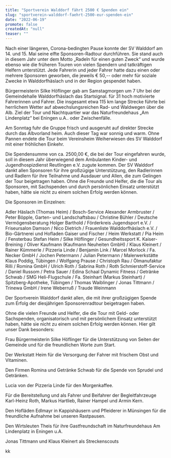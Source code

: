```yaml
---
title: "Sportverein Walddorf fährt 2500 € Spenden ein"
slug: "sportverein-walddorf-faehrt-2500-eur-spenden-ein"
date: "2022-06-19"
promote: false
createdAt: "null"
teaser: ""
---
```

Nach einer längeren, Corona-bedingten Pause konnte der SV Walddorf am 14. und 15. Mai seine elfte Sponsoren-Radtour durchführen. Sie stand auch in diesem Jahr unter dem Motto „Radeln für einen guten Zweck“ und wurde ebenso wie die früheren Touren von vielen Spendern und tatkräftigen Helfern unterstützt. Jede Fahrerin und jeder Fahrer hatte dazu einen oder mehrere Sponsoren geworben, die jeweils € 50,-- oder mehr für soziale Zwecke in Walddorfhäslach und in der Region gespendet haben.



Bürgermeisterin Silke Höflinger gab am Samstagmorgen um 7 Uhr bei der Gemeindehalle Walddorfhäslach das Startsignal. für 31 hoch motivierte Fahrerinnen und Fahrer. Die insgesamt etwa 115 km lange Strecke führte bei herrlichem Wetter auf abwechslungsreichen Rad- und Waldwegen über die Alb. Ziel der Tour und Nachtquartier war das Naturfreundehaus „Am Lindenplatz“ bei Eningen u.A.. oder Zwischenfälle.



Am Sonntag fuhr die Gruppe frisch und ausgeruht auf direkter Strecke durch das Albvorland heim. Auch dieser Tag war sonnig und warm. Ohne Pannen endete die Tour beim Vereinsheim Weiherwiesen des SV Walddorf mit einer fröhlichen Einkehr.



Die Spendensumme von ca. 2500,00 €, die bei der Tour eingefahren wurde, soll in diesem Jahr überwiegend dem Ambulanten Kinder- und Jugendhospizdienst Reutlingen e.V. zugute kommen. Der SV Walddorf dankt allen Sponsoren für ihre großzügige Unterstützung, den Radlerinnen und Radlern für ihre Teilnahme und Ausdauer und Allen, die zum Gelingen der Tour beigetragen haben. Ohne die Freunde und Helfer, die die Tour als Sponsoren, mit Sachspenden und durch persönlichen Einsatz unterstützt haben, hätte sie nicht zu einem solchen Erfolg werden können.



Die Sponsoren im Einzelnen:


Adler Häslach (Thomas Heim)  /  Bosch-Service Alexander Armbruster  /  Peter Böpple, Garten- und Landschaftsbau  / Christine Bühler  /  Deutsche Vermögensberatung Holger Barthold  /  Förderkreis Jugendsport e.V.  /  Friseursalon Damson  /  Nico Dietrich  /  Frauenliste Walddorfhäslach e.V.  /  Bio-Gärtnerei und Hofladen Gaiser und Fischer  /  Heim Werkstatt  /  Pia Heim  /  Fensterbau Stefan Heim  /  Silke Höflinger  /  Gesundheitssport K. Kaiser-Breining  /  Oliver Kaufmann (Kaufmann Neuheiten GmbH)  /  Klaus Kleinert  /  Rainer Kümmerle  /  Pizzeria Linde  /  Benjamin Link  /  Marcel Morlock  /  Fa. Necker GmbH  /  Jochen Petermann  /  Julian Petermann  /  Malerwerkstätte Klaus Poddig, Tübingen  /  Wolfgang Prause  /  Christoph Rau  /  Ölmanufaktur Rilli  /  Romina GmbH  /  Ulrich Roth  /  Sabrina Roth  /  Roth Schmierstoff-Service  /  Daniel Russom  /  Petra Sauer  /  Edina Schaal Dynamic Fitness  /  Getränke Schwab  /  SMG Heli-Flugschule  /  Fa. Steinhart (Markus Steinhart)  /  Spitzberg-Apotheke, Tübingen  /  Thomas Waiblinger  /  Jonas Tittmann  /  Trinewa GmbH  /  Irene Weberruß  /  Traude Weinmann 


Der Sportverein Walddorf dankt allen, die mit ihrer großzügigen Spende zum Erfolg der diesjährigen Sponsorenradtour beigetragen haben.


Ohne die vielen Freunde und Helfer, die die Tour mit Geld- oder Sachspenden, organisatorisch und mit persönlichem Einsatz unterstützt haben, hätte sie nicht zu einem solchen Erfolg werden können. Hier gilt unser Dank besonders:


Frau Bürgermeisterin Silke Höflinger für die Unterstützung von Seiten der Gemeinde und für die freundlichen Worte zum Start.


Der Werkstatt Heim für die Versorgung der Fahrer mit frischem Obst und Vitaminen.


Den Firmen Romina und Getränke Schwab für die Spende von Sprudel und Getränken.


Lucia von der Pizzeria Linde für den Morgenkaffee.



Für die Bereitstellung und als Fahrer und Beifahrer der Begleitfahrzeuge Karl-Heinz Roth, Markus Hartlieb, Rainer Hampel und Armin Kern.


Den Hofläden Edlmayr in Kappishäusern und Pfleiderer in Münsingen für die freundliche Aufnahme bei unseren Rastpausen.


Den Wirtsleuten Theis für ihre Gastfreundschaft im Naturfreundehaus Am Lindenplatz in Eningen u.A.


Jonas Tittmann und Klaus Kleinert als Streckenscouts


kk

